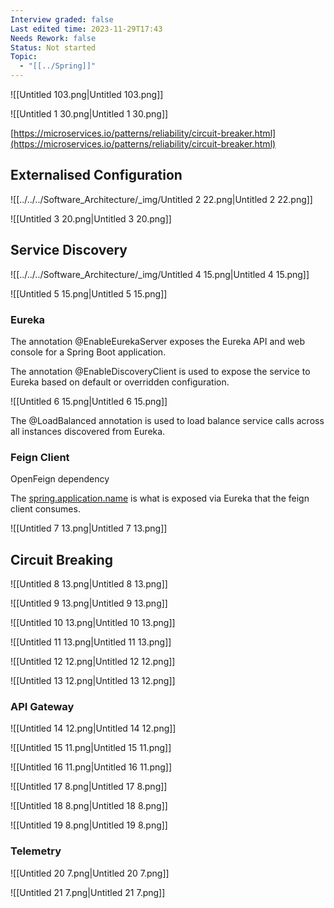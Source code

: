 ```yaml
---
Interview graded: false
Last edited time: 2023-11-29T17:43
Needs Rework: false
Status: Not started
Topic:
  - "[[../Spring]]"
---
```

![[Untitled 103.png|Untitled 103.png]]

![[Untitled 1 30.png|Untitled 1 30.png]]

  

[https://microservices.io/patterns/reliability/circuit-breaker.html](https://microservices.io/patterns/reliability/circuit-breaker.html)

## Externalised Configuration

![[../../../Software_Architecture/_img/Untitled 2 22.png|Untitled 2 22.png]]

![[Untitled 3 20.png|Untitled 3 20.png]]

  

## Service Discovery

![[../../../Software_Architecture/_img/Untitled 4 15.png|Untitled 4 15.png]]

![[Untitled 5 15.png|Untitled 5 15.png]]

### Eureka

The annotation @EnableEurekaServer exposes the Eureka API and web console for a Spring Boot application.

  

The annotation @EnableDiscoveryClient is used to expose the service to Eureka based on default or overridden configuration.

![[Untitled 6 15.png|Untitled 6 15.png]]

The @LoadBalanced annotation is used to load balance service calls across all instances discovered from Eureka.

### Feign Client

OpenFeign dependency

The [spring.application.name](http://spring.application.name/) is what is exposed via Eureka that the feign client consumes.

![[Untitled 7 13.png|Untitled 7 13.png]]

## Circuit Breaking

![[Untitled 8 13.png|Untitled 8 13.png]]

![[Untitled 9 13.png|Untitled 9 13.png]]

![[Untitled 10 13.png|Untitled 10 13.png]]

![[Untitled 11 13.png|Untitled 11 13.png]]

![[Untitled 12 12.png|Untitled 12 12.png]]

![[Untitled 13 12.png|Untitled 13 12.png]]

### API Gateway

![[Untitled 14 12.png|Untitled 14 12.png]]

![[Untitled 15 11.png|Untitled 15 11.png]]

![[Untitled 16 11.png|Untitled 16 11.png]]

![[Untitled 17 8.png|Untitled 17 8.png]]

![[Untitled 18 8.png|Untitled 18 8.png]]

![[Untitled 19 8.png|Untitled 19 8.png]]

### Telemetry

![[Untitled 20 7.png|Untitled 20 7.png]]

![[Untitled 21 7.png|Untitled 21 7.png]]